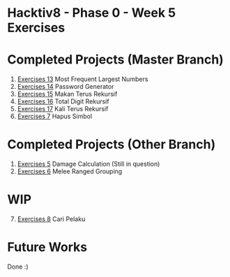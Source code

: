 # Hacktiv8 - Phase 0 - Week 5 Exercises

# Completed Projects (Master Branch)
1. [Exercises 13](../master/exercise-13.js) Most Frequent Largest Numbers
2. [Exercises 14](../master/exercise-14.js) Password Generator
3. [Exercises 15](../master/exercise-15.js) Makan Terus Rekursif
4. [Exercises 16](../master/exercise-16.js) Total Digit Rekursif
5. [Exercises 17](../master/exercise-17.js) Kali Terus Rekursif
6. [Exercises 7](../master/exercise-07.js) Hapus Simbol

# Completed Projects (Other Branch)
1. [Exercises 5](../branched/exercise-05.js) Damage Calculation (Still in question)
2. [Exercises 6](../branched/exercise-06.js) Melee Ranged Grouping

# WIP
7. [Exercises 8](../master/exercise-08.js) Cari Pelaku

# Future Works
Done :)
